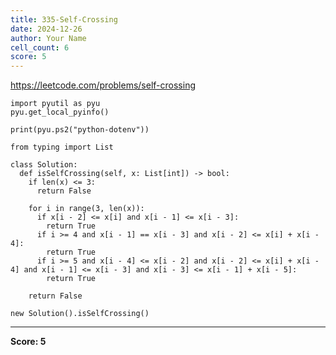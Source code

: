 ```yaml
---
title: 335-Self-Crossing
date: 2024-12-26
author: Your Name
cell_count: 6
score: 5
---
```


https://leetcode.com/problems/self-crossing


```
import pyutil as pyu
pyu.get_local_pyinfo()
```


```
print(pyu.ps2("python-dotenv"))
```


```
from typing import List
```


```
class Solution:
  def isSelfCrossing(self, x: List[int]) -> bool:
    if len(x) <= 3:
      return False

    for i in range(3, len(x)):
      if x[i - 2] <= x[i] and x[i - 1] <= x[i - 3]:
        return True
      if i >= 4 and x[i - 1] == x[i - 3] and x[i - 2] <= x[i] + x[i - 4]:
        return True
      if i >= 5 and x[i - 4] <= x[i - 2] and x[i - 2] <= x[i] + x[i - 4] and x[i - 1] <= x[i - 3] and x[i - 3] <= x[i - 1] + x[i - 5]:
        return True

    return False
```


```
new Solution().isSelfCrossing()
```


---
**Score: 5**